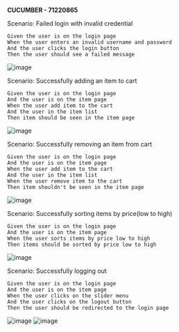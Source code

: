 **CUCUMBER - 71220865**

Scenario: Failed login with invalid credential

    Given the user is on the login page
    When the user enters an invalid username and password
    And the user clicks the login button
    Then the user should see a failed message
![image](https://github.com/user-attachments/assets/e4625f39-c7e4-4ac8-b905-fcd22a7d79e1)

  Scenario: Successfully adding an item to cart
  
    Given the user is on the login page
    And the user is on the item page
    When the user add item to the cart
    And the user in the item list 
    Then item should be seen in the item page
![image](https://github.com/user-attachments/assets/63531b25-424f-449f-9e8a-192faef1997f)

  Scenario: Successfully removing an item from cart
  
    Given the user is on the login page
    And the user is on the item page
    When the user add item to the cart
    And the user in the item list
    When the user remove item to the cart
    Then item shouldn't be seen in the item page
![image](https://github.com/user-attachments/assets/8a4eefa6-08dd-41ce-bd63-366eb9f932f0)

  Scenario: Successfully sorting items by price(low to high)
  
    Given the user is on the login page
    And the user is on the item page
    When the user sorts items by price low to high
    Then items should be sorted by price low to high
![image](https://github.com/user-attachments/assets/3f2ab7ab-64a7-4ee1-ab20-d00d94f9a127)

  Scenario: Successfully logging out
  
    Given the user is on the login page
    And the user is on the item page
    When the user clicks on the slider menu
    And the user clicks on the logout button
    Then the user should be redirected to the login page
![image](https://github.com/user-attachments/assets/c9521240-f5f7-490e-9ab6-67be05326c34)
![image](https://github.com/user-attachments/assets/d3740301-5ad1-45b5-a4d5-75f5de3b634b)





